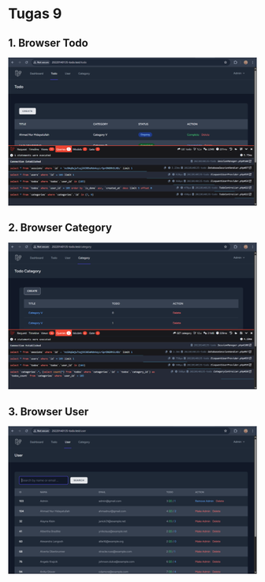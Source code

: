 # Tugas 9

## 1. Browser Todo


![alt text](<screenshot/tugas9/Browser Todo.png>)


## 2. Browser Category


![alt text](<screenshot/tugas9/Browser Category.png>)



## 3. Browser User

![alt text](<screenshot/ucp1/Browser User.png>)


